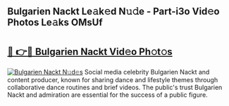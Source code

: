 ## Bulgarien Nackt Le𝚊k𝚎d N𝚞𝚍e - Part-i3o Vid𝚎o Photos Le𝚊ks OMsUf

# <h2><a href="http://fb45yv8.evod.top/?m=Bulgarien+Nackt">🔗 👉🔴 Bulgarien Nackt Vid𝚎o Ph𝚘t𝚘s</a></h2>

[![Bulgarien Nackt N𝚞d𝚎s](https://i.imgur.com/8V9OHl7.gif)](http://fb45yv8.evod.top/?m=Bulgarien+Nackt)
Social media celebrity Bulgarien Nackt and content producer, known for sharing dance and lifestyle themes through collaborative dance routines and brief videos. The public's trust Bulgarien Nackt and admiration are essential for the success of a public figure. 
